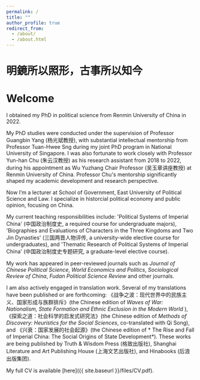 ```yaml
---
permalink: /
title: ""
author_profile: true
redirect_from: 
  - /about/
  - /about.html
---
```


# 明鏡所以照形，古事所以知今
# Welcome

I obtained my PhD in political science from Renmin University of China in 2022.

My PhD studies were conducted under the supervision of Professor Guangbin Yang (杨光斌教授), with substantial intellectual mentorship from Professor Tuan-Hwee Sng during my joint PhD program in National University of Singapore. I was also fortunate to work closely with Professor Yun-han Chu (朱云汉教授) as his research assistant from 2018 to 2022, during his appointment as Wu Yuzhang Chair Professor (吴玉章讲座教授) at Renmin University of China. Professor Chu's mentorship significantly shaped my academic development and research perspective.

Now I’m a lecturer at School of Government, East University of Political Science and Law. I specialize in historcial political economy and public opinion, focusing on China. 

My current teaching responsibilities include: 'Political Systems of Imperial China' (中国政治制度史, a required course for undergraduate majors), 'Biographies and Evaluations of Characters in the Three Kingdoms and Two Jin Dynasties' (三国两晋人物评传, a university-wide elective course for undergraduates), and 'Thematic Research of Political Systems of Imperial China' (中国政治制度史专题研究, a graduate-level elective course).

My work has appeared in peer-reviewed journals such as *Journal of Chinese Political Science*, *World Economics and Politics*, *Sociological Review of China*, *Fudan Political Science Review* and other journals.

I am also actively engaged in translation work. Several of my translations have been published or are forthcoming: 《战争之波：现代世界中的民族主义、国家形成与族群排斥》(the Chinese edition of *Waves of War: Nationalism, State Formation and Ethnic Exclusion in the Modern World* ), 《探索之道：社会科学的启发式研究法》(the Chinese edition of *Methods of Discovery: Heuristics for the Social Sciences*, co-translated with Qi Song), and 《兴衰：国家发展的社会起源》(the Chinese edition of * The Rise and Fall of Imperial China: The Social Origins of State Development*). These works are being published by Truth & Wisdom Press (格致出版社), Shanghai Literature and Art Publishing House (上海文艺出版社), and Hinabooks (后浪出版集团).

My full CV is available [here]({{ site.baseurl }}/files/CV.pdf).
